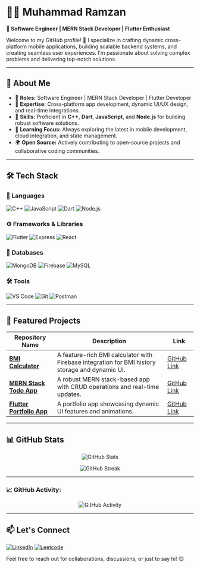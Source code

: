 # **👨‍💻 Muhammad Ramzan**  
**🎯 Software Engineer | MERN Stack Developer | Flutter Enthusiast**

Welcome to my GitHub profile! 🚀 I specialize in crafting dynamic cross-platform mobile applications, building scalable backend systems, and creating seamless user experiences. I’m passionate about solving complex problems and delivering top-notch solutions.

---

## **🧐 About Me**  
- 💼 **Roles:** Software Engineer | MERN Stack Developer | Flutter Developer  
- 🎨 **Expertise:** Cross-platform app development, dynamic UI/UX design, and real-time integrations.  
- 🔧 **Skills:** Proficient in **C++**, **Dart**, **JavaScript**, and **Node.js** for building robust software solutions.  
- 🌱 **Learning Focus:** Always exploring the latest in mobile development, cloud integration, and state management.  
- 🌍 **Open Source:** Actively contributing to open-source projects and collaborative coding communities.  

---

## **🛠️ Tech Stack**

### **🚀 Languages**
![C++](https://img.shields.io/badge/-C++-00599C?style=for-the-badge&logo=cplusplus&logoColor=white)
![JavaScript](https://img.shields.io/badge/-JavaScript-F7DF1E?style=for-the-badge&logo=javascript&logoColor=black)
![Dart](https://img.shields.io/badge/-Dart-0175C2?style=for-the-badge&logo=dart&logoColor=white)
![Node.js](https://img.shields.io/badge/-Node.js-339933?style=for-the-badge&logo=nodedotjs&logoColor=white)

### **⚙️ Frameworks & Libraries**
![Flutter](https://img.shields.io/badge/-Flutter-02569B?style=for-the-badge&logo=flutter&logoColor=white)
![Express](https://img.shields.io/badge/-Express.js-000000?style=for-the-badge&logo=express&logoColor=white)
![React](https://img.shields.io/badge/-React-61DAFB?style=for-the-badge&logo=react&logoColor=black)

### **📂 Databases**
![MongoDB](https://img.shields.io/badge/-MongoDB-47A248?style=for-the-badge&logo=mongodb&logoColor=white)
![Firebase](https://img.shields.io/badge/-Firebase-FFCA28?style=for-the-badge&logo=firebase&logoColor=black)
![MySQL](https://img.shields.io/badge/-MySQL-4479A1?style=for-the-badge&logo=mysql&logoColor=white)

### **🛠️ Tools**
![VS Code](https://img.shields.io/badge/-VSCode-007ACC?style=for-the-badge&logo=visual-studio-code)
![Git](https://img.shields.io/badge/-Git-F05032?style=for-the-badge&logo=git&logoColor=white)
![Postman](https://img.shields.io/badge/-Postman-FF6C37?style=for-the-badge&logo=postman&logoColor=white)

---

## **🚀 Featured Projects**

| Repository Name                | Description                                      | Link |
|--------------------------------|--------------------------------------------------|------|
| **[BMI Calculator](#)**         | A feature-rich BMI calculator with Firebase integration for BMI history storage and dynamic UI. | [GitHub Link](#) |
| **[MERN Stack Todo App](#)**    | A robust MERN stack-based app with CRUD operations and real-time updates. | [GitHub Link](#) |
| **[Flutter Portfolio App](#)**  | A portfolio app showcasing dynamic UI features and animations. | [GitHub Link](#) |

---

## **📊 GitHub Stats**
<p align="center">
  <img src="https://github-readme-stats.vercel.app/api?username=muhammad-ramzan&show_icons=true&theme=dark" alt="GitHub Stats">
</p>

<p align="center">
  <img src="https://github-readme-streak-stats.herokuapp.com/?user=muhammad-ramzan&theme=dark" alt="GitHub Streak">
</p>

---

### 📈 GitHub Activity:
<p align="center">
  <img src="https://github-readme-activity-graph.vercel.app/graph?username=Sadam-Barkat&theme=react&hide_border=true" alt="GitHub Activity">
</p>

---

## **📫 Let's Connect**
[![LinkedIn](https://img.shields.io/badge/-LinkedIn-blue?style=flat-square&logo=LinkedIn&logoColor=white)](https://www.linkedin.com/in/muhammad-ramzan-aa15a2300/) 
[![Leetcode](https://img.shields.io/badge/-Leetcode-orange?style=flat-square&logo=Leetcode&logoColor=white)](https://leetcode.com/u/9kCWotUGkX/) 
  
Feel free to reach out for collaborations, discussions, or just to say hi! 😊
